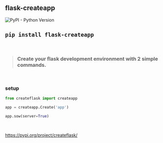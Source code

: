 ## flask-createapp

![PyPI - Python Version](https://img.shields.io/pypi/pyversions/createflask)


 
## `pip install flask-createapp`
 

<br>

> ### Create your flask development environment with 2 simple commands.

<br>

### setup

```python
from createflask import createapp

app = createapp.Create('app')

app.sow(server=True)

```

<br>

https://pypi.org/project/createflask/


